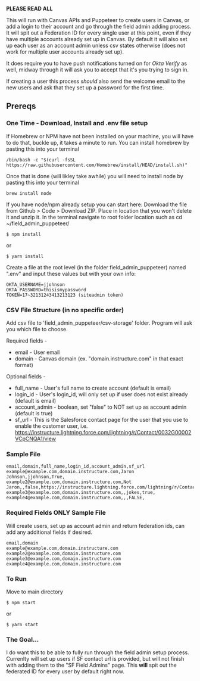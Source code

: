 **PLEASE READ ALL**

This will run with Canvas APIs and Puppeteer to create users in Canvas, or add a login to their account and go through the field admin adding process. It will spit out a Federation ID for every single user at this point, even if they have multiple accounts already set up in Canvas. By default it will also set up each user as an account admin unless csv states otherwise (does not work for multiple user accounts already set up).

It does require you to have push notifications turned on for *Okta Verify* as well, midway through it will ask you to accept that it's you trying to sign in.

If creating a user this process _should_ also send the welcome email to the new users and ask that they set up a password for the first time.

## Prereqs
### One Time - Download, Install and .env file setup
<!-- todo process for installing homebrew and node -->
If Homebrew or NPM have not been installed on your machine, you will have to do that, buckle up, it takes a minute to run. You can install homebrew by pasting this into your terminal
```
/bin/bash -c "$(curl -fsSL https://raw.githubusercontent.com/Homebrew/install/HEAD/install.sh)"
```
Once that is done (will likley take awhile) you will need to install node by pasting this into your terminal
```
brew install node
```
If you have node/npm already setup you can start here: 
Download the file from Github > Code > Download ZIP. Place in location that you won't delete it and unzip it. In the terminal navigate to root folder location such as cd ~/field_admin_puppeteer/
```
$ npm install
```
or
```
$ yarn install
```
Create a file at the root level (in the folder field_admin_puppeteer) named ".env" and input these values but with your own info:
```
OKTA_USERNAME=jjohnson
OKTA_PASSWORD=thisismypassword
TOKEN=17~32131243413213123 (siteadmin token)
```
### CSV File Structure (in no specific order)

Add csv file to 'field_admin_puppeteer/csv-storage' folder. Program will ask you which file to choose.

Required fields -
* email - User email
* domain - Canvas domain (ex. "domain.instructure.com" in that exact format)

Optional fields -
* full_name - User's full name to create account (default is email)
* login_id - User's login_id, will only set up if user does not exist already (default is email)
* account_admin - boolean, set "false" to NOT set up as account admin (default is true)
* sf_url - This is the Salesforce contact page for the user that you use to enable the customer user, i.e. https://instructure.lightning.force.com/lightning/r/Contact/0032G00002VCpCNQA1/view

### Sample File

```
email,domain,full_name,login_id,account_admin,sf_url
example@example.com,domain.instructure.com,Jaron Johnson,jjohnson,True,
example2@example.com,domain.instructure.com,Not Jaron,,false,https://instructure.lightning.force.com/lightning/r/Contact/003A000001dNHupIAG/view
example3@example.com,domain.instructure.com,,jokes,true,
example4@example.com,domain.instructure.com,,,FALSE,
```
### Required Fields ONLY Sample File 
Will create users, set up as account admin and return federation ids, can add any additional fields if desired.

```
email,domain
example@example.com,domain.instructure.com
example2@example.com,domain.instructure.com
example3@example.com,domain.instructure.com
example4@example.com,domain.instructure.com
```
### To Run
Move to main directory
```
$ npm start
```
or
```
$ yarn start
```

### The Goal...
I do want this to be able to fully run through the field admin setup process. Currenlty will set up users if SF contact url is provided, but will not finish with adding them to the "SF Field Admins" page.
This **will** spit out the federated ID for every user by default right now.

